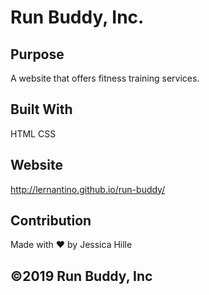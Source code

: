 # Run Buddy, Inc.

## Purpose
A website that offers fitness training services.

## Built With
HTML
CSS

## Website
http://lernantino.github.io/run-buddy/

## Contribution
Made with ❤️ by Jessica Hille

## ©️2019 Run Buddy, Inc
